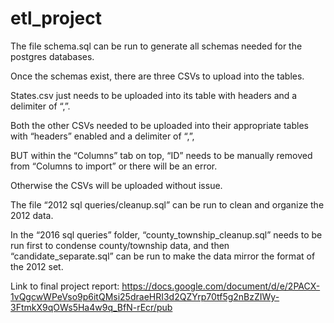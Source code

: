 # etl_project

The file schema.sql can be run to generate all schemas needed for the postgres databases.

Once the schemas exist, there are three CSVs to upload into the tables.

States.csv just needs to be uploaded into its table with headers and a delimiter of “,”.

Both the other CSVs needed to be uploaded into their appropriate tables with “headers” enabled and a delimiter of “,”,

BUT within the “Columns” tab on top, “ID” needs to be manually removed from “Columns to import” or there will be an error.

Otherwise the CSVs will be uploaded without issue.

The file “2012 sql queries/cleanup.sql” can be run to clean and organize the 2012 data.

In the “2016 sql queries” folder, “county_township_cleanup.sql” needs to be run first to condense county/township data, and then “candidate_separate.sql” can be run to make the data mirror the format of the 2012 set.

Link to final project report:
https://docs.google.com/document/d/e/2PACX-1vQgcwWPeVso9p6itQMsi25draeHRI3d2QZYrp70tf5g2nBzZIWy-3FtmkX9qOWs5Ha4w9q_BfN-rEcr/pub